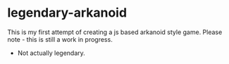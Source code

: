# legendary-arkanoid
This is my first attempt of creating a js based arkanoid style game.
Please note - this is still a work in progress.

* Not actually legendary.
